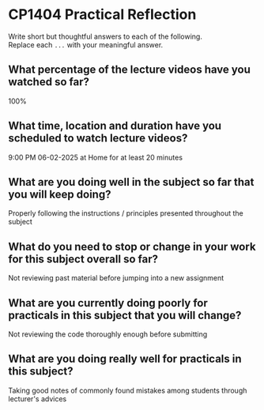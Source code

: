 # CP1404 Practical Reflection

Write short but thoughtful answers to each of the following.  
Replace each `...` with your meaningful answer.

## What percentage of the lecture videos have you watched so far?

100%


## What time, location and duration have you scheduled to watch lecture videos?

9:00 PM 06-02-2025 at Home for at least 20 minutes

## What are you doing well in the subject so far that you will keep doing?

Properly following the instructions / principles presented throughout the subject

## What do you need to stop or change in your work for this subject overall so far?

Not reviewing past material before jumping into a new assignment

## What are you currently doing poorly for practicals in this subject that you will change?

Not reviewing the code thoroughly enough before submitting

## What are you doing really well for practicals in this subject?

Taking good notes of commonly found mistakes among students through lecturer's advices
